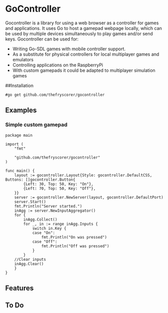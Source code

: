 # GoController

Gocontroller is a library for using a web browser as a controller for games and applications. It uses Go to host a gamepad webpage locally, which can be used by multiple devices simultaneously to play games and/or send keys. Gocontroller can be used for:

- Writing Go-SDL games with mobile controller support.
- As a substitute for physical controllers for local multiplayer games and emulators
- Controlling applications on the RaspberryPi
- With custom gamepads it could be adapted to multiplayer simulation games

##Installation

    #go get github.com/thefryscorer/gocontroller

## Examples

### Simple custom gamepad

    package main
    
    import (
	    "fmt"

	    "github.com/thefryscorer/gocontroller"
    )

    func main() {
    	layout := gocontroller.Layout{Style: gocontroller.DefaultCSS, Buttons: []gocontroller.Button{
    		{Left: 30, Top: 50, Key: "On"},
    		{Left: 70, Top: 50, Key: "Off"},
    	}}
    	server := gocontroller.NewServer(layout, gocontroller.DefaultPort)
    	server.Start()
    	fmt.Println("Server started.")
    	inAgg := server.NewInputAggregator()
    	for {
    		inAgg.Collect()
    		for _, in := range inAgg.Inputs {
    			switch in.Key {
    			case "On":
    				fmt.Println("On was pressed")
    			case "Off":
    				fmt.Println("Off was pressed")
    			}
    		}
    	//Clear inputs
    	inAgg.Clear()
    	}       
    }





## Features

## To Do

